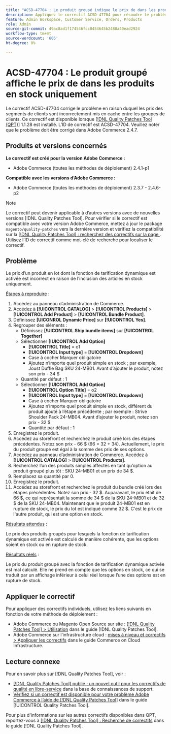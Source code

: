 ```yaml
---
title: "ACSD-47704 : Le produit groupé indique le prix de dans les produits en stock uniquement"
description: Appliquez le correctif ACSD-47704 pour résoudre le problème d’Adobe Commerce en raison duquel un produit fourni indique uniquement le prix de dans les produits boursiers.
feature: Admin Workspace, Customer Service, Orders, Products
role: Admin
source-git-commit: 49ac8ad1f174546fcc0454645b2480a40ead2924
workflow-type: tm+mt
source-wordcount: '605'
ht-degree: 0%

---
```


# ACSD-47704 : Le produit groupé affiche le prix de dans les produits en stock uniquement

Le correctif ACSD-47704 corrige le problème en raison duquel les prix des segments de clients sont incorrectement mis en cache entre les groupes de clients. Ce correctif est disponible lorsque [[!DNL Quality Patches Tool (QPT)]](https://experienceleague.adobe.com/en/docs/commerce-knowledge-base/kb/announcements/commerce-announcements/magento-quality-patches-released-new-tool-to-self-serve-quality-patches) 1.1.28 est installé. L’ID de correctif est ACSD-47704. Veuillez noter que le problème doit être corrigé dans Adobe Commerce 2.4.7.

## Produits et versions concernés

**Le correctif est créé pour la version Adobe Commerce :**

* Adobe Commerce (toutes les méthodes de déploiement) 2.4.1-p1

**Compatible avec les versions d’Adobe Commerce :**

* Adobe Commerce (toutes les méthodes de déploiement) 2.3.7 - 2.4.6-p2

>[!NOTE]
>
>Le correctif peut devenir applicable à d’autres versions avec de nouvelles versions [!DNL Quality Patches Tool]. Pour vérifier si le correctif est compatible avec votre version Adobe Commerce, mettez à jour le package `magento/quality-patches` vers la dernière version et vérifiez la compatibilité sur la [[!DNL Quality Patches Tool] : recherchez des correctifs sur la page ](https://experienceleague.adobe.com/tools/commerce-quality-patches/index.html). Utilisez l’ID de correctif comme mot-clé de recherche pour localiser le correctif.

## Problème

Le prix d’un produit en lot dont la fonction de tarification dynamique est activée est incorrect en raison de l’inclusion des articles en stock uniquement.

<u>Étapes à reproduire</u> :

1. Accédez au panneau d’administration de Commerce.
1. Accédez à **[!UICONTROL CATALOG]** > **[!UICONTROL Products]** > **[!UICONTROL Add Product]** > **[!UICONTROL Bundle Product]**.
1. Définissez **[UICONROL Dynamic Price]** sur **[!UICONTROL Yes]**.
1. Regrouper des éléments :
   * Définissez **[!UICONTROL Ship bundle items]** sur **[!UICONTROL Together]**
   * Sélectionner **[!UICONTROL Add Option]**
      * **[!UICONTROL Title]** = o1
      * **[!UICONTROL Input type]** = **[!UICONTROL Dropdown]**
      * Case à cocher Marquer obligatoire
      * Ajoutez n’importe quel produit simple en stock ; par exemple, Joust Duffle Bag SKU 24-MB01. Avant d’ajouter le produit, notez son prix - 34 $
   * Quantité par défaut : 1
   * Sélectionner **[!UICONTROL Add Option]**
      * **[!UICONTROL Option Title]** = o2
      * **[!UICONTROL Input type]** = **[!UICONTROL Dropdown]**
      * Case à cocher Marquer obligatoire
      * Ajoutez n’importe quel produit simple en stock, différent du produit ajouté à l’étape précédente ; par exemple : Strive Shoulder Pack 24-MB04. Avant d’ajouter le produit, notez son prix - 32 $
      * Quantité par défaut : 1
1. Enregistrez le produit.
1. Accédez au storefront et recherchez le produit créé lors des étapes précédentes. Notez son prix - 66 $
(66 = 32 + 34).
Actuellement, le prix du produit groupé est égal à la somme des prix de ses options.
1. Accédez au panneau d’administration de Commerce. Accédez à **[!UICONTROL CATALOG]** > **[!UICONTROL Products]**.
1. Recherchez l’un des produits simples affectés en tant qu’option au produit groupé plus tôt :
SKU 24-MB01 et un prix de 34 $.
1. Remplacez sa quantité par 0.
1. Enregistrez le produit.
1. Accédez au storefront et recherchez le produit du bundle créé lors des étapes précédentes. Notez son prix - 32 $. Auparavant, le prix était de 66 $, ce qui représentait la somme de 34 $ de la SKU 24-MB01 et de 32 $ de la SKU 24-MB04. Maintenant que le produit 24-MB01 est en rupture de stock, le prix du lot est indiqué comme 32 $. C&#39;est le prix de l&#39;autre produit, qui est une option en stock.

<u>Résultats attendus</u> :

Le prix des produits groupés pour lesquels la fonction de tarification dynamique est activée est calculé de manière cohérente, que les options soient en stock ou en rupture de stock.

<u>Résultats réels</u> :

Le prix du produit groupé avec la fonction de tarification dynamique activée est mal calculé. Elle ne prend en compte que les options en stock, ce qui se traduit par un affichage inférieur à celui réel lorsque l’une des options est en rupture de stock.

## Appliquer le correctif

Pour appliquer des correctifs individuels, utilisez les liens suivants en fonction de votre méthode de déploiement :

* Adobe Commerce ou Magento Open Source sur site : [[!DNL Quality Patches Tool] > Utilisation](https://experienceleague.adobe.com/docs/commerce-operations/tools/quality-patches-tool/usage.html) dans le guide [!DNL Quality Patches Tool].
* Adobe Commerce sur l’infrastructure cloud : [mises à niveau et correctifs > Appliquer les correctifs](https://experienceleague.adobe.com/docs/commerce-cloud-service/user-guide/develop/upgrade/apply-patches.html) dans le guide Commerce on Cloud Infrastructure.

## Lecture connexe

Pour en savoir plus sur [!DNL Quality Patches Tool], voir :

* [[!DNL Quality Patches Tool] publié : un nouvel outil pour les correctifs de qualité en libre-service](https://experienceleague.adobe.com/en/docs/commerce-knowledge-base/kb/announcements/commerce-announcements/magento-quality-patches-released-new-tool-to-self-serve-quality-patches) dans la base de connaissances de support.
* [Vérifiez si un correctif est disponible pour votre problème Adobe Commerce à l’aide de  [!DNL Quality Patches Tool]](/help/tools/quality-patches-tool/patches-available-in-qpt/check-patch-for-magento-issue-with-magento-quality-patches.md) dans le guide [!UICONTROL Quality Patches Tool].


Pour plus d&#39;informations sur les autres correctifs disponibles dans QPT, reportez-vous à [[!DNL Quality Patches Tool] : Recherche de correctifs](https://experienceleague.adobe.com/tools/commerce-quality-patches/index.html) dans le guide [!DNL Quality Patches Tool].
